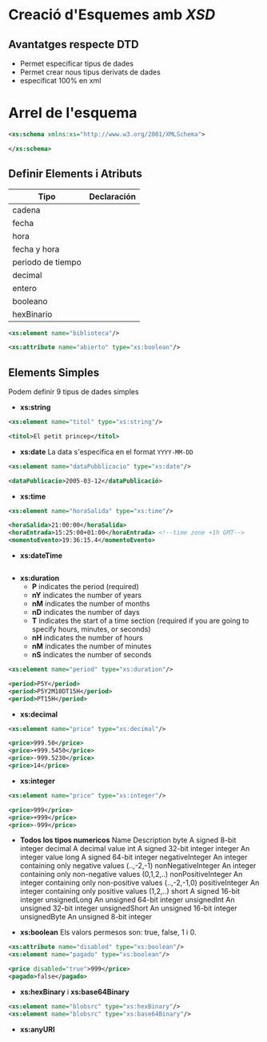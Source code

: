 # Creació d'Esquemes amb *XSD*

## Avantatges respecte DTD

* Permet especificar tipus de dades
* Permet crear nous tipus derivats de dades
* especificat 100% en xml

# Arrel de l'esquema

```xml
<xs:schema xmlns:xs="http://www.w3.org/2001/XMLSchema">

</xs:schema>
```


## Definir Elements i Atributs
| Tipo | Declaración |
|-|-|
| cadena |
| fecha |
| hora |
|fecha y hora |
| periodo de tiempo |
| decimal |
| entero |
| booleano |
| hexBinario |

```xml
<xs:element name="biblioteca"/>

<xs:attribute name="abierto" type="xs:boolean"/>
```

## Elements Simples
Podem definir 9  tipus de dades simples


* **xs:string**
```xml
<xs:element name="titol" type="xs:string"/>

<titol>El petit princep</títol>
```

* **xs:date**
La data s'especifica en el format `YYYY-MM-DD`
```xml
<xs:element name="dataPubblicacio" type="xs:date"/>

<dataPublicacio>2005-03-12</dataPublicació>
```

* **xs:time**
```xml
<xs:element name="horaSalida" type="xs:time"/>

<horaSalida>21:00:00</horaSalida>
<horaEntrada>15:25:00+01:00</horaEntrada> <!--time zone +1h GMT-->
<momentoEvento>19:36:15.4</momentoEvento>
```
* **xs:dateTime**
```xml
```
* **xs:duration**
   * **P** indicates the period (required)
   * **nY** indicates the number of years
   * **nM** indicates the number of months
   * **nD** indicates the number of days
   * **T** indicates the start of a time section (required if you are going to specify hours, minutes, or seconds)
   * **nH** indicates the number of hours
   * **nM** indicates the number of minutes
   * **nS** indicates the number of seconds

```xml
<xs:element name="period" type="xs:duration"/>

<period>P5Y</period>
<period>P5Y2M10DT15H</period>
<period>PT15H</period>
```

* **xs:decimal**
```xml
<xs:element name="price" type="xs:decimal"/>

<price>999.50</price>
<price>+999.5450</price>
<price>-999.5230</price>
<price>14</price>
```
* **xs:integer**
```xml
<xs:element name="price" type="xs:integer"/>

<price>999</price>
<price>+999</price>
<price>-999</price>
```

* **Todos los tipos numericos**
Name	Description
byte	A signed 8-bit integer
decimal	A decimal value
int	A signed 32-bit integer
integer	An integer value
long	A signed 64-bit integer
negativeInteger	An integer containing only negative values (..,-2,-1)
nonNegativeInteger	An integer containing only non-negative values (0,1,2,..)
nonPositiveInteger	An integer containing only non-positive values (..,-2,-1,0)
positiveInteger	An integer containing only positive values (1,2,..)
short	A signed 16-bit integer
unsignedLong	An unsigned 64-bit integer
unsignedInt	An unsigned 32-bit integer
unsignedShort	An unsigned 16-bit integer
unsignedByte	An unsigned 8-bit integer

* **xs:boolean**
Els valors permesos son: true, false, 1 i 0.

```xml
<xs:attribute name="disabled" type="xs:boolean"/>
<xs:element name="pagado" type="xs:boolean"/>

<price disabled="true">999</price>
<pagado>false</pagado>
```

* **xs:hexBinary** i **xs:base64Binary**
```xml
<xs:element name="blobsrc" type="xs:hexBinary"/>
<xs:element name="blobsrc" type="xs:base64Binary"/>
```

* **xs:anyURI**
```xml
```